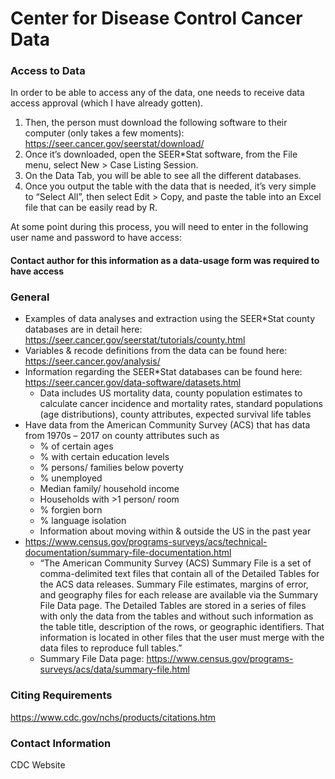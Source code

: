 # Center for Disease Control Cancer Data
### Access to Data
In order to be able to access any of the data, one needs to receive data access approval (which I have already gotten). 
1.	Then, the person must download the following software to their computer (only takes a few moments): https://seer.cancer.gov/seerstat/download/
2.	Once it’s downloaded, open the SEER*Stat software, from the File menu, select New > Case Listing Session.
3.	On the Data Tab, you will be able to see all the different databases. 
4.	Once you output the table with the data that is needed, it’s very simple to “Select All”, then select Edit > Copy, and paste the table into an Excel file that can be easily read by R. 

At some point during this process, you will need to enter in the following user name and password to have access:
####

**Contact author for this information as a data-usage form was required to have access**

### General
- Examples of data analyses and extraction using the SEER*Stat county databases are in detail here: https://seer.cancer.gov/seerstat/tutorials/county.html
- Variables & recode definitions from the data can be found here: https://seer.cancer.gov/analysis/
- Information regarding the SEER*Stat databases can be found here: https://seer.cancer.gov/data-software/datasets.html
  - Data includes US mortality data, county population estimates to calculate cancer incidence and mortality rates, standard populations (age distributions), county attributes, expected survival life tables 
- Have data from the American Community Survey (ACS) that has data from 1970s – 2017 on county attributes such as  
  - % of certain ages 
  - % with certain education levels 
  - % persons/ families below poverty 
  - % unemployed
  - Median family/ household income 
  - Households with >1 person/ room 
  - % forgien born 
  - % language isolation 
  - Information about moving within & outside the US in the past year 
- https://www.census.gov/programs-surveys/acs/technical-documentation/summary-file-documentation.html
  - “The American Community Survey (ACS) Summary File is a set of comma-delimited text files that contain all of the Detailed Tables for the ACS data releases. Summary File estimates, margins of error, and geography files for each release are available via the Summary File Data page. The Detailed Tables are stored in a series of files with only the data from the tables and without such information as the table title, description of the rows, or geographic identifiers. That information is located in other files that the user must merge with the data files to reproduce full tables.”
  - Summary File Data page: https://www.census.gov/programs-surveys/acs/data/summary-file.html

### Citing Requirements
https://www.cdc.gov/nchs/products/citations.htm

### Contact Information
CDC Website
